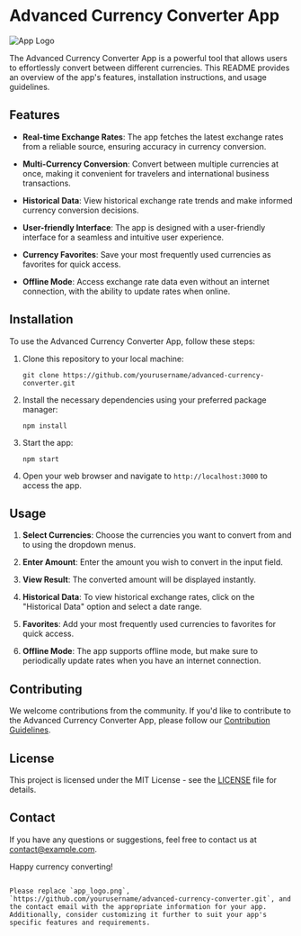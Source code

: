 
# Advanced Currency Converter App

![App Logo](app_logo.png)

The Advanced Currency Converter App is a powerful tool that allows users to effortlessly convert between different currencies. This README provides an overview of the app's features, installation instructions, and usage guidelines.

## Features

- **Real-time Exchange Rates**: The app fetches the latest exchange rates from a reliable source, ensuring accuracy in currency conversion.

- **Multi-Currency Conversion**: Convert between multiple currencies at once, making it convenient for travelers and international business transactions.

- **Historical Data**: View historical exchange rate trends and make informed currency conversion decisions.

- **User-friendly Interface**: The app is designed with a user-friendly interface for a seamless and intuitive user experience.

- **Currency Favorites**: Save your most frequently used currencies as favorites for quick access.

- **Offline Mode**: Access exchange rate data even without an internet connection, with the ability to update rates when online.

## Installation

To use the Advanced Currency Converter App, follow these steps:

1. Clone this repository to your local machine:

   ```
   git clone https://github.com/yourusername/advanced-currency-converter.git
   ```

2. Install the necessary dependencies using your preferred package manager:

   ```
   npm install
   ```

3. Start the app:

   ```
   npm start
   ```

4. Open your web browser and navigate to `http://localhost:3000` to access the app.

## Usage

1. **Select Currencies**: Choose the currencies you want to convert from and to using the dropdown menus.

2. **Enter Amount**: Enter the amount you wish to convert in the input field.

3. **View Result**: The converted amount will be displayed instantly.

4. **Historical Data**: To view historical exchange rates, click on the "Historical Data" option and select a date range.

5. **Favorites**: Add your most frequently used currencies to favorites for quick access.

6. **Offline Mode**: The app supports offline mode, but make sure to periodically update rates when you have an internet connection.

## Contributing

We welcome contributions from the community. If you'd like to contribute to the Advanced Currency Converter App, please follow our [Contribution Guidelines](CONTRIBUTING.md).

## License

This project is licensed under the MIT License - see the [LICENSE](LICENSE) file for details.

## Contact

If you have any questions or suggestions, feel free to contact us at [contact@example.com](mailto:contact@example.com).

Happy currency converting!
```

Please replace `app_logo.png`, `https://github.com/yourusername/advanced-currency-converter.git`, and the contact email with the appropriate information for your app. Additionally, consider customizing it further to suit your app's specific features and requirements.
